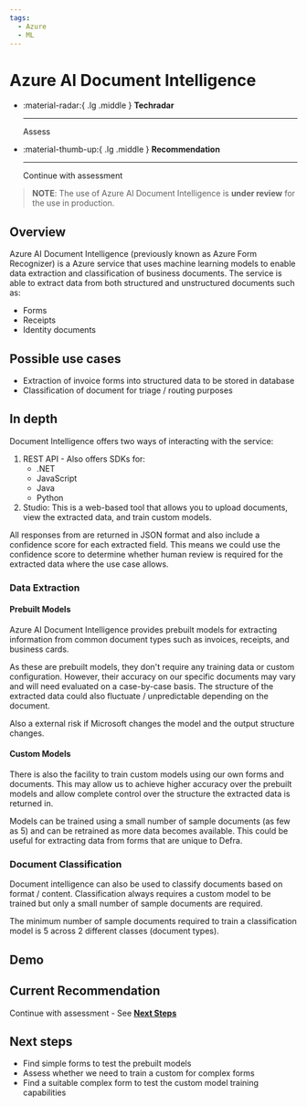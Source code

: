 ```yaml
---
tags:
  - Azure
  - ML
---
```


# Azure AI Document Intelligence

<div class="grid cards" markdown>

-   :material-radar:{ .lg .middle } __Techradar__

    ---

    Assess

-   :material-thumb-up:{ .lg .middle } __Recommendation__

    ---

    Continue with assessment

</div>

> **NOTE**: The use of Azure AI Document Intelligence is **under review** for the use in production.

## Overview

Azure AI Document Intelligence (previously known as Azure Form Recognizer) is a Azure service that uses machine learning models to enable data extraction and classification of business documents. The service is able to extract data from both structured and unstructured documents such as:

- Forms
- Receipts
- Identity documents

## Possible use cases

- Extraction of invoice forms into structured data to be stored in database
- Classification of document for triage / routing purposes

## In depth

Document Intelligence offers two ways of interacting with the service:

1. REST API - Also offers SDKs for:
    - .NET
    - JavaScript
    - Java
    - Python
2. Studio: This is a web-based tool that allows you to upload documents, view the extracted data, and train custom models.

All responses from are returned in JSON format and also include a confidence score for each extracted field. This means we could use the confidence score to determine whether human review is required for the extracted data where the use case allows.

### Data Extraction

#### Prebuilt Models

Azure AI Document Intelligence provides prebuilt models for extracting information from common document types such as invoices, receipts, and business cards.

As these are prebuilt models, they don't require any training data or custom configuration. However, their accuracy on our specific documents may vary and will need evaluated on a case-by-case basis. The structure of the extracted data could also fluctuate / unpredictable depending on the document.

Also a external risk if Microsoft changes the model and the output structure changes.

#### Custom Models

There is also the facility to train custom models using our own forms and documents. This may allow us to achieve higher accuracy over the prebuilt models and allow complete control over the structure the extracted data is returned in.

Models can be trained using a small number of sample documents (as few as 5) and can be retrained as more data becomes available. This could be useful for extracting data from forms that are unique to Defra.

### Document Classification

Document intelligence can also be used to classify documents based on format / content. Classification always requires a custom model to be trained but only a small number of sample documents are required.

The minimum number of sample documents required to train a classification model is 5 across 2 different classes (document types).

## Demo

## Current Recommendation

Continue with assessment - See [**Next Steps**](#next-steps)

## Next steps

- Find simple forms to test the prebuilt models
- Assess whether we need to train a custom for complex forms
- Find a suitable complex form to test the custom model training capabilities